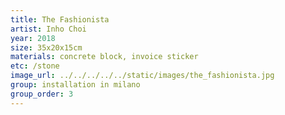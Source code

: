 ```yaml
---
title: The Fashionista
artist: Inho Choi
year: 2018
size: 35x20x15cm
materials: concrete block, invoice sticker
etc: /stone
image_url: ../../../../../static/images/the_fashionista.jpg
group: installation in milano
group_order: 3
---
```


